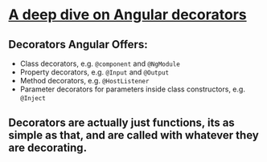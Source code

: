 # [A deep dive on Angular decorators](https://ultimatecourses.com/blog/angular-decorators)
##  Decorators Angular Offers:
* Class decorators, e.g. `@component` and `@NgModule`  
* Property decorators, e.g. `@Input` and `@Output`  
* Method decorators, e.g. `@HostListener`
* Parameter decorators for parameters inside class constructors, e.g. `@Inject`
## Decorators are actually just functions, its as simple as that, and are called with whatever they are decorating.   



